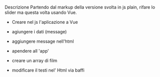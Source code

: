 Descrizione
Partendo dal markup della versione svolta in js plain, rifare lo slider ma questa volta usando Vue.


- Creare nel js l'aplicazione a Vue
- agiungere i dati (message)
- aggiungere message nell'html
- apendere all 'app'

- creare un array di film
- modificare il testi nel' Html via baffi


